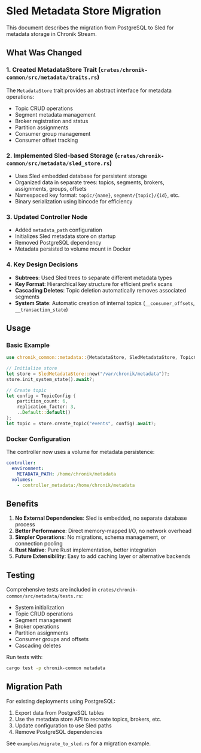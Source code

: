 # Sled Metadata Store Migration

This document describes the migration from PostgreSQL to Sled for metadata storage in Chronik Stream.

## What Was Changed

### 1. Created MetadataStore Trait (`crates/chronik-common/src/metadata/traits.rs`)

The `MetadataStore` trait provides an abstract interface for metadata operations:
- Topic CRUD operations
- Segment metadata management
- Broker registration and status
- Partition assignments
- Consumer group management
- Consumer offset tracking

### 2. Implemented Sled-based Storage (`crates/chronik-common/src/metadata/sled_store.rs`)

- Uses Sled embedded database for persistent storage
- Organized data in separate trees: topics, segments, brokers, assignments, groups, offsets
- Namespaced key format: `topic/{name}`, `segment/{topic}/{id}`, etc.
- Binary serialization using bincode for efficiency

### 3. Updated Controller Node

- Added `metadata_path` configuration
- Initializes Sled metadata store on startup
- Removed PostgreSQL dependency
- Metadata persisted to volume mount in Docker

### 4. Key Design Decisions

- **Subtrees**: Used Sled trees to separate different metadata types
- **Key Format**: Hierarchical key structure for efficient prefix scans
- **Cascading Deletes**: Topic deletion automatically removes associated segments
- **System State**: Automatic creation of internal topics (`__consumer_offsets`, `__transaction_state`)

## Usage

### Basic Example

```rust
use chronik_common::metadata::{MetadataStore, SledMetadataStore, TopicConfig};

// Initialize store
let store = SledMetadataStore::new("/var/chronik/metadata")?;
store.init_system_state().await?;

// Create topic
let config = TopicConfig {
    partition_count: 6,
    replication_factor: 3,
    ..Default::default()
};
let topic = store.create_topic("events", config).await?;
```

### Docker Configuration

The controller now uses a volume for metadata persistence:

```yaml
controller:
  environment:
    METADATA_PATH: /home/chronik/metadata
  volumes:
    - controller_metadata:/home/chronik/metadata
```

## Benefits

1. **No External Dependencies**: Sled is embedded, no separate database process
2. **Better Performance**: Direct memory-mapped I/O, no network overhead
3. **Simpler Operations**: No migrations, schema management, or connection pooling
4. **Rust Native**: Pure Rust implementation, better integration
5. **Future Extensibility**: Easy to add caching layer or alternative backends

## Testing

Comprehensive tests are included in `crates/chronik-common/src/metadata/tests.rs`:
- System initialization
- Topic CRUD operations
- Segment management
- Broker operations
- Partition assignments
- Consumer groups and offsets
- Cascading deletes

Run tests with:
```bash
cargo test -p chronik-common metadata
```

## Migration Path

For existing deployments using PostgreSQL:

1. Export data from PostgreSQL tables
2. Use the metadata store API to recreate topics, brokers, etc.
3. Update configuration to use Sled paths
4. Remove PostgreSQL dependencies

See `examples/migrate_to_sled.rs` for a migration example.